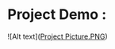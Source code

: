# Project Demo :  
![Alt text]([Project Picture.PNG](https://github.com/BelhsanHmida/Comment-Toxicity-Classification/blob/0b9df1786a3cceb268ec8d6cacb9de9a2dc0f993/Project%20Picture.PNG))
